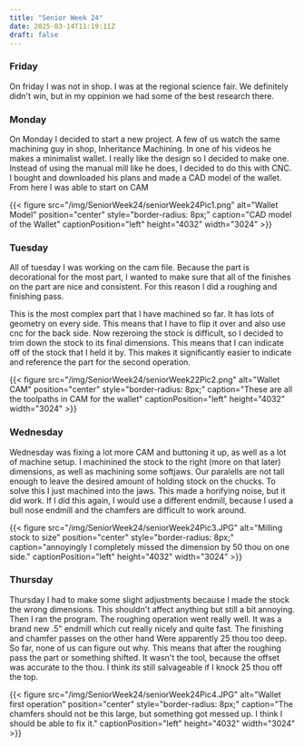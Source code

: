 ```yaml
---
title: "Senior Week 24"
date: 2025-03-14T11:19:11Z
draft: false
---
```


### Friday 

On friday I was not in shop. I was at the regional science fair. We definitely didn't win, but in my oppinion we had some of the best research there. 

### Monday

On Monday I decided to start a new project. A few of us watch the same machining guy in shop, Inheritance Machining. In one of his videos he makes a minimalist wallet. I really like the design so I decided to make one. Instead of using the manual mill like he does, I decided to do this with CNC. I bought and downloaded his plans and made a CAD model of the wallet. From here I was able to start on CAM 

{{< figure src="/img/SeniorWeek24/seniorWeek24Pic1.png" alt="Wallet Model" position="center" style="border-radius: 8px;" caption="CAD model of the Wallet" captionPosition="left" height="4032" width="3024" >}}


### Tuesday

All of tuesday I was working on the cam file. Because the part is decorational for the most part, I wanted to make sure that all of the finishes on the part are nice and consistent. For this reason I did a roughing and finishing pass.

This is the most complex part that I have machined so far. It has lots of geometry on every side. This means that I have to flip it over and also use cnc for the back side. Now rezeroing the stock is difficult, so I decided to trim down the stock to its final dimensions. This means that I can indicate off of the stock that I held it by. This makes it significantly easier to indicate and reference the part for the second operation. 

{{< figure src="/img/SeniorWeek24/seniorWeek22Pic2.png" alt="Wallet CAM" position="center" style="border-radius: 8px;" caption="These are all the toolpaths in CAM for the wallet" captionPosition="left" height="4032" width="3024" >}}


### Wednesday

Wednesday was fixing a lot more CAM and buttoning it up, as well as a lot of machine setup. I machinined the stock to the right (more on that later) dimensions, as well as machining some softjaws. Our paralells are not tall enough to leave the desired amount of holding stock on the chucks. To solve this I just machined into the jaws. This made a horifying noise, but it did work. If I did this again, I would use a different endmill, because I used a bull nose endmill and the chamfers are difficult to work around. 

{{< figure src="/img/SeniorWeek24/seniorWeek24Pic3.JPG" alt="Milling stock to size" position="center" style="border-radius: 8px;" caption="annoyingly I completely missed the dimension by 50 thou on one side." captionPosition="left" height="4032" width="3024" >}}


### Thursday 

Thursday I had to make some slight adjustments because I made the stock the wrong dimensions. This shouldn't affect anything but still a bit annoying. Then I ran the program. The roughing operation went really well. It was a brand new .5" endmill which cut really nicely and quite fast. The finishing and chamfer passes on the other hand Were apparently 25 thou too deep. So far, none of us can figure out why. This means that after the roughing pass the part or something shifted. It wasn't the tool, because the offset was accurate to the thou. I think its still salvageable if I knock 25 thou off the top. 

{{< figure src="/img/SeniorWeek24/seniorWeek24Pic4.JPG" alt="Wallet first operation" position="center" style="border-radius: 8px;" caption="The chamfers should not be this large, but something got messed up. I think I should be able to fix it." captionPosition="left" height="4032" width="3024" >}}
